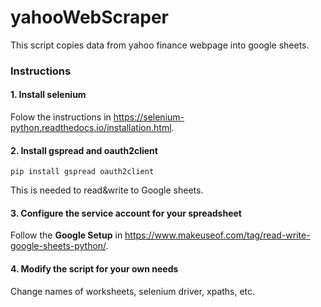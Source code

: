 # yahooWebScraper

This script copies data from yahoo finance webpage into google sheets.

### Instructions

#### 1. Install selenium

Folow the instructions in https://selenium-python.readthedocs.io/installation.html.

#### 2. Install gspread and oauth2client

`pip install gspread oauth2client`

This is needed to read&write to Google sheets.

#### 3. Configure the service account for your spreadsheet

Follow the **Google Setup** in https://www.makeuseof.com/tag/read-write-google-sheets-python/.

#### 4. Modify the script for your own needs

Change names of worksheets, selenium driver, xpaths, etc.  
